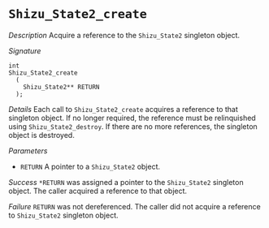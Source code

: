 # `Shizu_State2_create`

*Description*
Acquire a reference to the `Shizu_State2` singleton object.

*Signature*
```
int
Shizu_State2_create
  (
    Shizu_State2** RETURN
  );
```

*Details*
Each call to `Shizu_State2_create` acquires a reference to that singleton object.
If no longer required, the reference must be relinquished using `Shizu_State2_destroy`.
If there are no more references, the singleton object is destroyed.

*Parameters*
- `RETURN` A pointer to a `Shizu_State2` object.

*Success*
`*RETURN` was assigned a pointer to the `Shizu_State2` singleton object.
The caller acquired a reference to that object.

*Failure*
`RETURN` was not dereferenced.
The caller did not acquire a reference to `Shizu_State2` singleton object. 
